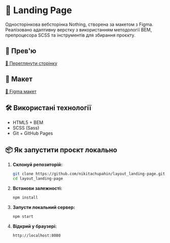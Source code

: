 # 🎯 Landing Page

Односторінкова вебсторінка Nothing, створена за макетом з Figma. Реалізовано адаптивну верстку з використанням методології BEM, препроцесора SCSS та інструментів для збирання проєкту.

## 🚀 Прев'ю

[🔗 Переглянути сторінку](https://nikitachupahin.github.io/layout_landing-page/)

## 🎨 Макет

[🔗 Figma макет](https://www.figma.com/file/DtkQmQ797hk0nI4KfMi2Uq/BOSE-New-Version?type=design&node-id=6802-139&t=L7eKz5YKLN0m5WxR-0)

## 🛠️ Використані технології

- HTML5 + BEM
- SCSS (Sass)
- Git + GitHub Pages

## 📦 Як запустити проєкт локально

1. **Склонуй репозиторій:**
   ```bash
   git clone https://github.com/nikitachupahin/layout_landing-page.git
   cd layout_landing-page

2. **Встанови залежності:**
   ```bash
   npm install

3. **Запусти локальний сервер:**
   ```bash
   npm start

4. **Відкрий у браузері:**
   ```bash
   http://localhost:8080

